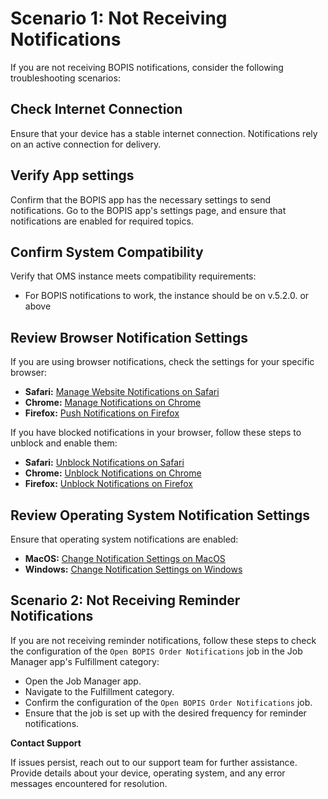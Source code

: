 # Scenario 1: Not Receiving Notifications

If you are not receiving BOPIS notifications, consider the following troubleshooting scenarios:

## Check Internet Connection

Ensure that your device has a stable internet connection. Notifications rely on an active connection for delivery.

## Verify App settings

Confirm that the BOPIS app has the necessary settings to send notifications. Go to the BOPIS app's settings page, and ensure that notifications are enabled for required topics.

## Confirm System Compatibility

Verify that OMS instance meets compatibility requirements:

- For BOPIS notifications to work, the instance should be on v.5.2.0. or above

## Review Browser Notification Settings

If you are using browser notifications, check the settings for your specific browser:

- **Safari:** [Manage Website Notifications on Safari](https://support.apple.com/guide/safari/manage-website-notifications-sfri40734/mac)
- **Chrome:** [Manage Notifications on Chrome](https://support.google.com/chrome/answer/3220216?co=GENIE.Platform%3DDesktop&hl=en)
- **Firefox:** [Push Notifications on Firefox](https://support.mozilla.org/en-US/kb/push-notifications-firefox)

If you have blocked notifications in your browser, follow these steps to unblock and enable them:

- **Safari:** [Unblock Notifications on Safari](https://support.apple.com/guide/safari/manage-website-notifications-sfri40734/mac)
- **Chrome:** [Unblock Notifications on Chrome](https://support.google.com/chrome/answer/3220216?co=GENIE.Platform%3DDesktop&hl=en)
- **Firefox:** [Unblock Notifications on Firefox](https://support.mozilla.org/en-US/kb/push-notifications-firefox)

## Review Operating System Notification Settings

Ensure that operating system notifications are enabled:

- **MacOS:** [Change Notification Settings on MacOS](https://support.apple.com/guide/mac-help/change-notification-settings-mchlpx1065/mac)
- **Windows:** [Change Notification Settings on Windows](https://support.microsoft.com/en-us/windows/change-notification-settings-in-windows-10-ddcbbcd4-0a02-6584-7a4e-294e1c0e7a46)


## Scenario 2:  Not Receiving Reminder Notifications

If you are not receiving reminder notifications, follow these steps to check the configuration of the `Open BOPIS Order Notifications` job in the Job Manager app's Fulfillment category:

- Open the Job Manager app.
- Navigate to the Fulfillment category.
- Confirm the configuration of the `Open BOPIS Order Notifications` job.
- Ensure that the job is set up with the desired frequency for reminder notifications.

**Contact Support**

If issues persist, reach out to our support team for further assistance. Provide details about your device, operating system, and any error messages encountered for resolution.


